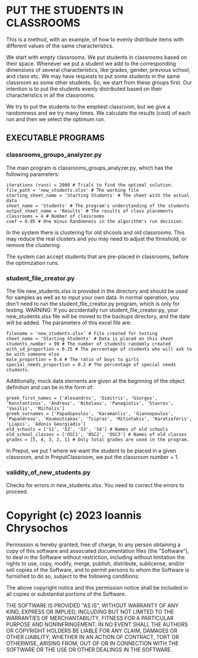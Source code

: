 # PUT THE STUDENTS IN CLASSROOMS
This is a method, with an example, of how to evenly distribute items with different values of the same characteristics.

We start with empty classrooms. We put students in classrooms based on their space. Whenever we put a student we add to the corresponding dimensions of several characteristics, like grades, gender, previous school, and class etc. We may have requests to put some students in the same classroom as some other students. So, we start from these groups first. Our intention is to put the students evenly distributed based on their characteristics in all the classrooms.

We try to put the students to the emptiest classroom, but we give a randomness and we try many times. We calculate the results (cost) of each run and then we select the optimum run.

## EXECUTABLE PROGRAMS

### classrooms_groups_analyzer.py
The main program is classrooms_groups_analyzer.py, which has the following parameters:

	iterations (runs) = 2000 # Trials to find the optimal solution.
	file_path = 'new_students.xlsx' # The working file
	starting_sheet_name = 'Starting Students' # The sheet with the actual data
	sheet_name = 'Students' # The program's understanding of the students
	output_sheet_name = 'Results' # The results of class placements
	classrooms = 4 # Number of classrooms
	coef = 0.85 # One minus Randomness in the algorithm's run decision.
In the system there is clustering for old shcools and old classrooms. This may reduce the real clusters and you may need to adjust the threshold, or remove the clustering.

The system can accept students that are pre-placed in classrooms, before the optimization runs.

### student_file_creator.py
The file new_students.xlsx is provided in the directory and should be used for samples as well as to input your own data.
In normal operation, you don't need to run the student_file_creator.py program, which is only for testing.
WARNING: If you accidentally run student_file_creator.py, your new_students.xlsx file will be moved to the backups directory, and the date will be added. The parameters of this excel file are:

	filename = 'new_students.xlsx' # File created for testing
	sheet_name = 'Starting Students' # Data is placed on this sheet
	students_number = 99 # The number of students randomly created
	with_id_proportion = 0.25 # The percentage of students who will ask to be with someone else
	male_proportion = 0.4 # The ratio of boys to girls
	special_needs_proportion = 0.2 # The percentage of special needs students.
	
 Additionally, mock data elements are given at the beginning of the object definition and can be in the form of:

	greek_first_names = ['Alexandros', 'Dimitris', 'Giorgos', 'Konstantinos', 'Andreas', 'Nikolaos', 'Panagiotis', 'Stavros', 'Vasilis', 'Michalis']
	greek_surnames = ['Papadopoulos', 'Karamanlis', 'Giannopoulos', 'Papandreou', 'Koumoutsakos', 'Tsipras', 'Mitsotakis', 'Karatzaféris', 'Liapis', 'Adonis Georgiadis']
	old_schools = ['S1', 'S2', 'S3', 'S4'] # Names of old schools
	old_school_classes = ['OSC1', 'OSC2', 'OSC3'] # Names of old classes
	grades = [5, 4, 3, 2, 1] # Only total grades are used in the program. 

In Preput, we put 1 where we want the student to be placed in a given classroom, and in PreputClassroom, we put the classroom number + 1. 

### validity_of_new_students.py
Checks for errors in new_students.xlsx.
You need to correct the errors to proceed.


# Copyright (c) 2023 Ioannis Chrysochos
Permission is hereby granted, free of charge, to any person obtaining a copy of this software and associated documentation files (the "Software"), to deal in the Software without restriction, including without limitation the rights to use, copy, modify, merge, publish, distribute, sublicense, and/or sell copies of the Software, and to permit persons to whom the Software is furnished to do so, subject to the following conditions:

The above copyright notice and this permission notice shall be included in all copies or substantial portions of the Software.

THE SOFTWARE IS PROVIDED "AS IS", WITHOUT WARRANTY OF ANY KIND, EXPRESS OR IMPLIED, INCLUDING BUT NOT LIMITED TO THE WARRANTIES OF MERCHANTABILITY, FITNESS FOR A PARTICULAR PURPOSE AND NONINFRINGEMENT. IN NO EVENT SHALL THE AUTHORS OR COPYRIGHT HOLDERS BE LIABLE FOR ANY CLAIM, DAMAGES OR OTHER LIABILITY, WHETHER IN AN ACTION OF CONTRACT, TORT OR OTHERWISE, ARISING FROM, OUT OF OR IN CONNECTION WITH THE SOFTWARE OR THE USE OR OTHER DEALINGS IN THE SOFTWARE.

